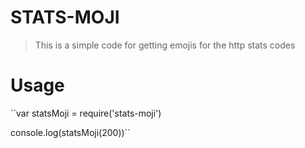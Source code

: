 # STATS-MOJI
> This is a simple code for getting emojis for the http stats codes

# Usage

``var statsMoji = require('stats-moji')

console.log(statsMoji(200))``
